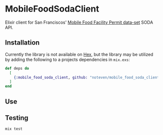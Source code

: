 # MobileFoodSodaClient

Elixir client for San Franciscos' [Mobile Food Facility Permit data-set](https://data.sfgov.org/resource/rqzj-sfat.json) SODA API.

## Installation

Currently the library is not available on [Hex](https://hex.pm/), but the library may be utilized by adding the following to a projects dependencies in `mix.exs`:

```elixir
def deps do
  [
    {:mobile_food_soda_client, github: "noteven/mobile_food_soda_client"}
  ]
end
```

## Use


## Testing
```elixir
mix test
```
